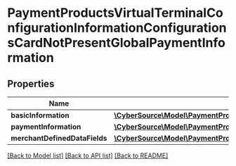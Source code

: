 # PaymentProductsVirtualTerminalConfigurationInformationConfigurationsCardNotPresentGlobalPaymentInformation

## Properties
Name | Type | Description | Notes
------------ | ------------- | ------------- | -------------
**basicInformation** | [**\CyberSource\Model\PaymentProductsVirtualTerminalConfigurationInformationConfigurationsCardNotPresentGlobalPaymentInformationBasicInformation**](PaymentProductsVirtualTerminalConfigurationInformationConfigurationsCardNotPresentGlobalPaymentInformationBasicInformation.md) |  | [optional] 
**paymentInformation** | [**\CyberSource\Model\PaymentProductsVirtualTerminalConfigurationInformationConfigurationsCardNotPresentGlobalPaymentInformationPaymentInformation**](PaymentProductsVirtualTerminalConfigurationInformationConfigurationsCardNotPresentGlobalPaymentInformationPaymentInformation.md) |  | [optional] 
**merchantDefinedDataFields** | [**\CyberSource\Model\PaymentProductsVirtualTerminalConfigurationInformationConfigurationsCardNotPresentGlobalPaymentInformationMerchantDefinedDataFields**](PaymentProductsVirtualTerminalConfigurationInformationConfigurationsCardNotPresentGlobalPaymentInformationMerchantDefinedDataFields.md) |  | [optional] 

[[Back to Model list]](../README.md#documentation-for-models) [[Back to API list]](../README.md#documentation-for-api-endpoints) [[Back to README]](../README.md)


